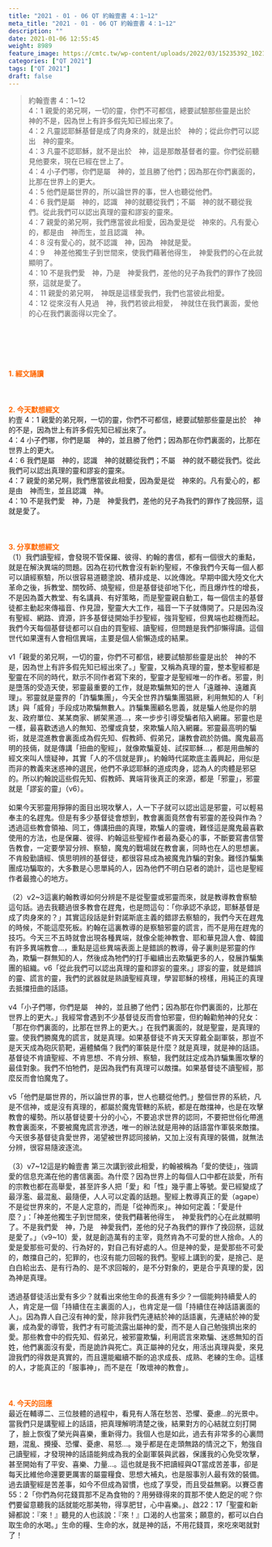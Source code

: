 ```yaml
---
title: "2021 - 01 - 06 QT 約翰壹書 4：1~12"
meta_title: "2021 - 01 - 06 QT 約翰壹書 4：1~12"
description: ""
date: 2021-01-06 12:55:45
weight: 8989
feature_image: https://cmtc.tw/wp-content/uploads/2022/03/15235392_10211799862337740_180693556567566654_o-1.webp
categories: ["QT 2021"]
tags: ["QT 2021"]
draft: false
---
```


<blockquote>約翰壹書 4：1~12<br />
4：1 親愛的弟兄啊，一切的靈，你們不可都信，總要試驗那些靈是出於　神的不是，因為世上有許多假先知已經出來了。<br />
4：2 凡靈認耶穌基督是成了肉身來的，就是出於　神的；從此你們可以認出　神的靈來。<br />
4：3 凡靈不認耶穌，就不是出於　神，這是那敵基督者的靈。你們從前聽見他要來，現在已經在世上了。<br />
4：4 小子們哪，你們是屬　神的，並且勝了他們；因為那在你們裏面的，比那在世界上的更大。<br />
4：5 他們是屬世界的，所以論世界的事，世人也聽從他們。<br />
4：6 我們是屬　神的，認識　神的就聽從我們；不屬　神的就不聽從我們。從此我們可以認出真理的靈和謬妄的靈來。<br />
4：7 親愛的弟兄啊，我們應當彼此相愛，因為愛是從　神來的。凡有愛心的，都是由　神而生，並且認識　神。<br />
4：8 沒有愛心的，就不認識　神，因為　神就是愛。<br />
4：9 　神差他獨生子到世間來，使我們藉著他得生，　神愛我們的心在此就顯明了。<br />
4：10 不是我們愛　神，乃是　神愛我們，差他的兒子為我們的罪作了挽回祭，這就是愛了。<br />
4：11 親愛的弟兄啊，　神既是這樣愛我們，我們也當彼此相愛。<br />
4：12 從來沒有人見過　神，我們若彼此相愛，　神就住在我們裏面，愛他的心在我們裏面得以完全了。</blockquote><br />
&nbsp;<br />
<br />
&nbsp;<br />
<br />
<span style="color: #ff6600;"><strong>1. </strong><strong>經文誦讀</strong></span><br />
<br />
<span style="color: #ff6600;"><strong> </strong></span><br />
<br />
<span style="color: #ff6600;"><strong>2. 今天默想</strong><strong>經文<br />
</strong></span>約壹 4：1 親愛的弟兄啊，一切的靈，你們不可都信，總要試驗那些靈是出於　神的不是，因為世上有許多假先知已經出來了。<br />
4：4 小子們哪，你們是屬　神的，並且勝了他們；因為那在你們裏面的，比那在世界上的更大。<br />
4：6 我們是屬　神的，認識　神的就聽從我們；不屬　神的就不聽從我們。從此我們可以認出真理的靈和謬妄的靈來。<br />
4：7 親愛的弟兄啊，我們應當彼此相愛，因為愛是從　神來的。凡有愛心的，都是由　神而生，並且認識　神。<br />
4：10 不是我們愛　神，乃是　神愛我們，差他的兒子為我們的罪作了挽回祭，這就是愛了。<br />
<br />
&nbsp;<br />
<br />
<span style="color: #ff6600;"><strong>3. 分享默想經文<br />
</strong></span>（1）我們讀聖經，會發現不管保羅、彼得、約翰的書信，都有一個很大的重點，就是在解決異端的問題。因為在初代教會沒有新約聖經，不像我們今天每一個人都可以讀經察驗，所以很容易道聽塗說、積非成是、以訛傳訛。早期中國大陸文化大革命之後，拆教堂、關牧師、燒聖經，但是基督徒卻地下化，而且爆炸性的增長，不是因為蓋大教堂、有名講員、有好策略，而是聖靈親自動工，每一個信主的基督徒都主動起來傳福音、作見證，聖靈大大工作，福音一下子就傳開了。只是因為沒有聖經、網路、資源，許多基督徒開始手抄聖經，強背聖經，但異端也趁機而起。我們今天每個基督徒都可以自由的買聖經、讀聖經，但問題是我們卻懶得讀。這個世代如果還有人會相信異端，主要是個人偷懶造成的結果。<br />
<br />
v1「親愛的弟兄啊，一切的靈，你們不可都信，總要試驗那些靈是出於　神的不是，因為世上有許多假先知已經出來了。」聖靈，又稱為真理的靈，整本聖經都是聖靈在不同的時代，默示不同作者寫下來的，聖靈才是聖經唯一的作者。邪靈，則是墮落的受造天使，邪靈最重要的工作，就是欺騙無知的世人「遠離神、遠離真理」。邪靈就是靈界的「詐騙集團」，今天全世界詐騙集團猖厥，利用無知的人「利誘」與「威脅」手段成功欺騙無數人。詐騙集團顧名思義，就是騙人他是你的朋友、政府單位、某某商家、綁架黑道…，來一步步引導受騙者陷入網羅。邪靈也是一樣，最喜歡透過人的無知、恐懼或貪婪，來欺騙人陷入網羅。邪靈最高明的騙術，就是混進教會裏面成為假先知、假教師、假弟兄，讓教會疏於防備。魔鬼最高明的技倆，就是傳講「扭曲的聖經」，就像欺騙夏娃、試探耶穌…，都是用曲解的經文來叫人懷疑神，其實「人的不信就是罪」。約翰時代諾欺底主義興起，用似是而非的教義來迷惑神的選民，他們不承認耶穌的道成肉身，認為人的肉體是邪惡的。所以約翰說這些假先知、假教師、異端背後真正的來源，都是「邪靈」，邪靈就是「謬妄的靈」（v6）。<br />
<br />
如果今天邪靈用猙獰的面目出現攻擊人，人一下子就可以認出這是邪靈，可以輕易奉主的名趕鬼。但是有多少基督徒會想到，教會裏面竟然會有邪靈的差役與作為？透過這些教會領袖、同工，傳講扭曲的真理，欺騙人的靈魂，難怪這是魔鬼最喜歡使用的方法，也是保羅、彼得、約翰這些聖經作者最為憂心的事，不斷要寫書信警告教會，一定要學習分辨、察驗，魔鬼的戰場就在教會裏，同時也在人的思想裏。不肯殷勤讀經、慎思明辨的基督徒，都很容易成為被魔鬼詐騙的對象。難怪詐騙集團成功騙取的，大多數是心思單純的人，因為他們不明白惡者的詭計，這也是聖經作者最擔心的地方。<br />
<br />
（2）v2~3這裏約翰教導如何分辨是不是從聖靈或邪靈而來，就是教導教會察驗這句話。過去我聽過很多教會在趕鬼，也是問這句：「你承認不承認，耶穌基督是成了肉身來的？」其實這段話是針對諾斯底主義的錯謬去察驗的，我們今天在趕鬼的時候，不能這麼死板。約翰在這裏教導的是察驗邪靈的謊言，而不是用在趕鬼的技巧。今天三不五時就會出現各種異端，就像全能神教會、耶和華見證人會、韓國有許多異端教會…，重點是這些異端表面上是錯誤的教導，骨子裏則是邪靈的作為，欺騙一群無知的人，然後成為牠們的打手繼續出去欺騙更多的人，發展詐騙集團的組織。v6「從此我們可以認出真理的靈和謬妄的靈來。」謬妄的靈，就是錯誤的靈、謊言的靈，我們的武器就是熟讀聖經真理，學習耶穌的榜樣，用純正的真理去抵擋扭曲的話語。<br />
<br />
v4「小子們哪，你們是屬　神的，並且勝了他們；因為那在你們裏面的，比那在世界上的更大。」我經常會遇到不少基督徒反而會怕邪靈，但約翰勸勉神的兒女：「那在你們裏面的，比那在世界上的更大。」在我們裏面的，就是聖靈，是真理的靈。使我們勝魔鬼的謊言，就是真理。如果基督徒不肯天天穿戴全副軍裝，那豈不是天天成為砲灰箭靶，遍體鱗傷？我們的軍裝是什麼？就是真理，就是神的話語。基督徒不肯讀聖經、不肯思想、不肯分辨、察驗，我們就註定成為詐騙集團攻擊的最佳對象。我們不怕牠們，是因為我們有真理可以敵擋。如果基督徒不讀聖經，那麼反而會怕魔鬼了。<br />
<br />
v5「他們是屬世界的，所以論世界的事，世人也聽從他們。」整個世界的系統，凡是不信神，或是沒有真理的，都屬於魔鬼管轄的系統，都是在敵擋神，也是在攻擊教會的權勢。所以基督徒要十分的小心，不要追求世界的認同，不要把世俗化帶進教會裏面來，不要被魔鬼謊言滲透，唯一的辦法就是用神的話語當作軍裝來敵擋。今天很多基督徒貪愛世界，渴望被世界認同接納，又加上沒有真理的裝備，就無法分辨，很容易隨波逐流。<br />
<br />
（3）v7~12這是約翰壹書 第三次講到彼此相愛，約翰被稱為「愛的使徒」，強調愛的信息充滿在他的書信裏面。為什麼？因為世界上的每個人口中都在談愛，所有的宗教也都在高舉愛，甚至許多人把「愛」和「性」幾乎畫上等號。愛已經變成了最浮濫、最混亂、最隨便，人人可以定義的話題。聖經上教導真正的愛（agape）不是從世界來的，不是人定意的，而是「從神而來」。神如何定義：「愛是什麼？」：「神差他獨生子到世間來，使我們藉著他得生，　神愛我們的心在此就顯明了。不是我們愛　神，乃是　神愛我們，差他的兒子為我們的罪作了挽回祭，這就是愛了。」（v9~10）愛，就是創造萬有的主宰，竟然肯為不可愛的世人捨命。人的愛是愛那些可愛的、行為好的，對自己有好處的人。但是神的愛，是愛那些不可愛的，敵擋自己的，犯罪的，也沒有能力回報的我們。聖經上講到的愛，是捨己、是白白給出去、是有行為的、是不求回報的，是不分對象的，更是合乎真理的愛，因為神是真理。<br />
<br />
透過基督徒活出愛有多少？就看出來他生命的長進有多少？一個能夠持續愛人的人，肯定是一個「持續住在主裏面的人」，也肯定是一個「持續住在神話語裏面的人」。因為靠人自己沒有神的愛，除非我們先連結於神的話語裏，先連結於神的愛裏，成為愛的導管，我們才有可能流露出屬神的愛，而不是人自己勉強擠出來的愛。那些教會中的假先知、假弟兄，被邪靈欺騙，利用謊言來欺騙、迷惑無知的百姓，他們裏面沒有愛，而是詭詐與死亡。真正屬神的兒女，用活出真理與愛，來見證我們的得救是真實的，而且還能繼續不斷的追求成長、成熟、老練的生命。這樣的人，才能真正的「服事神」，而不是在「敗壞神的教會」。<br />
<br />
&nbsp;<br />
<br />
<span style="color: #ff6600;"><strong>4. 今天的回應<br />
</strong></span>最近在輔導二、三位肢體的過程中，看見有人落在愁苦、恐懼、憂慮…的光景中。當我們只是講聖經上的話語，把真理解明清楚之後，結果對方的心結就立刻打開了，臉上恢復了榮光與喜樂，重新得力。我個人也是如此，過去有非常多的心裏問題，混亂、攪擾、恐懼、憂慮、易怒…。幾乎都是在走頭無路的情況之下，勉強自己讀聖經，才發現神的話語能夠成為我的全副軍裝與武器，保護我的心免受攻擊，甚至開始有了平安、喜樂、力量…。這也就是我不把讀經與QT當成苦差事，卻是每天比維他命還要更厲害的屬靈糧食、思想大補丸，也是服事別人最有效的裝備。過去讀聖經是苦差事，如今不但成為習慣，也成了享受，而且受益無窮。以賽亞書55：2「你們為何花錢買那不足為食物的？用勞碌得來的買那不使人飽足的呢？你們要留意聽我的話就能吃那美物，得享肥甘，心中喜樂。」、啟22：17「聖靈和新婦都說：『來！』聽見的人也該說：『來！』口渴的人也當來；願意的，都可以白白取生命的水喝。」生命的糧、生命的水，就是神的話，不用花錢買，來吃來喝就對了！<br />
<br />
&nbsp;<br />
<br />
&nbsp;
        